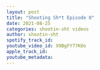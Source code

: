 ```yaml
---
layout: post
title: "Shooting Sh*t Episode 0"
date: 2021-08-25
categories: shootin-sht videos
author: shootin-sht
spotify_track_id: 
youtube_video_id: X9BgFY77KOo
apple_track_id: 
youtube_metadata: 
---
```

